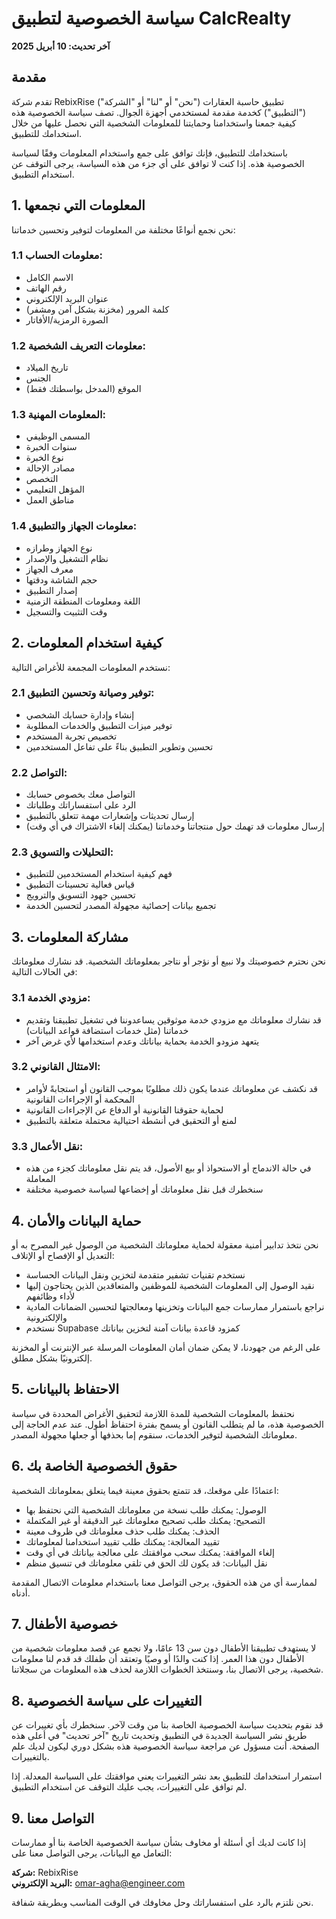 # سياسة الخصوصية لتطبيق CalcRealty

**آخر تحديث: 10 أبريل 2025**

## مقدمة

تقدم شركة RebixRise ("نحن" أو "لنا" أو "الشركة") تطبيق حاسبة العقارات ("التطبيق") كخدمة مقدمة لمستخدمي أجهزة الجوال. تصف سياسة الخصوصية هذه كيفية جمعنا واستخدامنا وحمايتنا للمعلومات الشخصية التي نحصل عليها من خلال استخدامك للتطبيق.

باستخدامك للتطبيق، فإنك توافق على جمع واستخدام المعلومات وفقًا لسياسة الخصوصية هذه. إذا كنت لا توافق على أي جزء من هذه السياسة، يرجى التوقف عن استخدام التطبيق.

## 1. المعلومات التي نجمعها

نحن نجمع أنواعًا مختلفة من المعلومات لتوفير وتحسين خدماتنا:

### 1.1 معلومات الحساب:
- الاسم الكامل
- رقم الهاتف
- عنوان البريد الإلكتروني
- كلمة المرور (مخزنة بشكل آمن ومشفر)
- الصورة الرمزية/الأفاتار

### 1.2 معلومات التعريف الشخصية:
- تاريخ الميلاد
- الجنس
- الموقع (المدخل بواسطتك فقط)

### 1.3 المعلومات المهنية:
- المسمى الوظيفي
- سنوات الخبرة
- نوع الخبرة
- مصادر الإحالة
- التخصص
- المؤهل التعليمي
- مناطق العمل

### 1.4 معلومات الجهاز والتطبيق:
- نوع الجهاز وطرازه
- نظام التشغيل والإصدار
- معرف الجهاز
- حجم الشاشة ودقتها
- إصدار التطبيق
- اللغة ومعلومات المنطقة الزمنية
- وقت التثبيت والتسجيل

## 2. كيفية استخدام المعلومات

نستخدم المعلومات المجمعة للأغراض التالية:

### 2.1 توفير وصيانة وتحسين التطبيق:
- إنشاء وإدارة حسابك الشخصي
- توفير ميزات التطبيق والخدمات المطلوبة
- تخصيص تجربة المستخدم
- تحسين وتطوير التطبيق بناءً على تفاعل المستخدمين

### 2.2 التواصل:
- التواصل معك بخصوص حسابك
- الرد على استفساراتك وطلباتك
- إرسال تحديثات وإشعارات مهمة تتعلق بالتطبيق
- إرسال معلومات قد تهمك حول منتجاتنا وخدماتنا (يمكنك إلغاء الاشتراك في أي وقت)

### 2.3 التحليلات والتسويق:
- فهم كيفية استخدام المستخدمين للتطبيق
- قياس فعالية تحسينات التطبيق
- تحسين جهود التسويق والترويج
- تجميع بيانات إحصائية مجهولة المصدر لتحسين الخدمة

## 3. مشاركة المعلومات

نحن نحترم خصوصيتك ولا نبيع أو نؤجر أو نتاجر بمعلوماتك الشخصية. قد نشارك معلوماتك في الحالات التالية:

### 3.1 مزودي الخدمة:
- قد نشارك معلوماتك مع مزودي خدمة موثوقين يساعدوننا في تشغيل تطبيقنا وتقديم خدماتنا (مثل خدمات استضافة قواعد البيانات)
- يتعهد مزودو الخدمة بحماية بياناتك وعدم استخدامها لأي غرض آخر

### 3.2 الامتثال القانوني:
- قد نكشف عن معلوماتك عندما يكون ذلك مطلوبًا بموجب القانون أو استجابةً لأوامر المحكمة أو الإجراءات القانونية
- لحماية حقوقنا القانونية أو الدفاع عن الإجراءات القانونية
- لمنع أو التحقيق في أنشطة احتيالية محتملة متعلقة بالتطبيق

### 3.3 نقل الأعمال:
- في حالة الاندماج أو الاستحواذ أو بيع الأصول، قد يتم نقل معلوماتك كجزء من هذه المعاملة
- سنخطرك قبل نقل معلوماتك أو إخضاعها لسياسة خصوصية مختلفة

## 4. حماية البيانات والأمان

نحن نتخذ تدابير أمنية معقولة لحماية معلوماتك الشخصية من الوصول غير المصرح به أو التعديل أو الإفصاح أو الإتلاف:

- نستخدم تقنيات تشفير متقدمة لتخزين ونقل البيانات الحساسة
- نقيد الوصول إلى المعلومات الشخصية للموظفين والمتعاقدين الذين يحتاجون إليها لأداء وظائفهم
- نراجع باستمرار ممارسات جمع البيانات وتخزينها ومعالجتها لتحسين الضمانات المادية والإلكترونية
- نستخدم Supabase كمزود قاعدة بيانات آمنة لتخزين بياناتك

على الرغم من جهودنا، لا يمكن ضمان أمان المعلومات المرسلة عبر الإنترنت أو المخزنة إلكترونيًا بشكل مطلق.

## 5. الاحتفاظ بالبيانات

نحتفظ بالمعلومات الشخصية للمدة اللازمة لتحقيق الأغراض المحددة في سياسة الخصوصية هذه، ما لم يتطلب القانون أو يسمح بفترة احتفاظ أطول. عند عدم الحاجة إلى معلوماتك الشخصية لتوفير الخدمات، سنقوم إما بحذفها أو جعلها مجهولة المصدر.

## 6. حقوق الخصوصية الخاصة بك

اعتمادًا على موقعك، قد تتمتع بحقوق معينة فيما يتعلق بمعلوماتك الشخصية:

- الوصول: يمكنك طلب نسخة من معلوماتك الشخصية التي نحتفظ بها
- التصحيح: يمكنك طلب تصحيح معلوماتك غير الدقيقة أو غير المكتملة
- الحذف: يمكنك طلب حذف معلوماتك في ظروف معينة
- تقييد المعالجة: يمكنك طلب تقييد استخدامنا لمعلوماتك
- إلغاء الموافقة: يمكنك سحب موافقتك على معالجة بياناتك في أي وقت
- نقل البيانات: قد يكون لك الحق في تلقي معلوماتك في تنسيق منظم

لممارسة أي من هذه الحقوق، يرجى التواصل معنا باستخدام معلومات الاتصال المقدمة أدناه.

## 7. خصوصية الأطفال

لا يستهدف تطبيقنا الأطفال دون سن 13 عامًا، ولا نجمع عن قصد معلومات شخصية من الأطفال دون هذا العمر. إذا كنت والدًا أو وصيًا وتعتقد أن طفلك قد قدم لنا معلومات شخصية، يرجى الاتصال بنا، وسنتخذ الخطوات اللازمة لحذف هذه المعلومات من سجلاتنا.

## 8. التغييرات على سياسة الخصوصية

قد نقوم بتحديث سياسة الخصوصية الخاصة بنا من وقت لآخر. سنخطرك بأي تغييرات عن طريق نشر السياسة الجديدة في التطبيق وتحديث تاريخ "آخر تحديث" في أعلى هذه الصفحة. أنت مسؤول عن مراجعة سياسة الخصوصية هذه بشكل دوري ليكون لديك علم بالتغييرات.

استمرار استخدامك للتطبيق بعد نشر التغييرات يعني موافقتك على السياسة المعدلة. إذا لم توافق على التغييرات، يجب عليك التوقف عن استخدام التطبيق.

## 9. التواصل معنا

إذا كانت لديك أي أسئلة أو مخاوف بشأن سياسة الخصوصية الخاصة بنا أو ممارسات التعامل مع البيانات، يرجى التواصل معنا على:

**شركة:** RebixRise  
**البريد الإلكتروني:** omar-agha@engineer.com

نحن نلتزم بالرد على استفساراتك وحل مخاوفك في الوقت المناسب وبطريقة شفافة. 